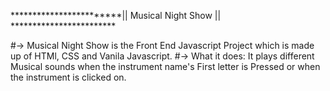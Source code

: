 ************************|| Musical Night Show || ************************

#-> Musical Night Show is the Front End Javascript Project which is made up of HTMl, CSS and Vanila Javascript.
#-> What it does: It plays different Musical sounds when the instrument name's First letter is Pressed or when the instrument is clicked on.
